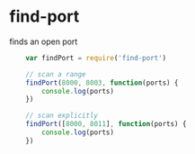 # find-port

finds an open port

```js
	var findPort = require('find-port')

	// scan a range
	findPort(8000, 8003, function(ports) {
		console.log(ports)
	})

	// scan explicitly
	findPort([8000, 8011], function(ports) {
		console.log(ports)
	})
```